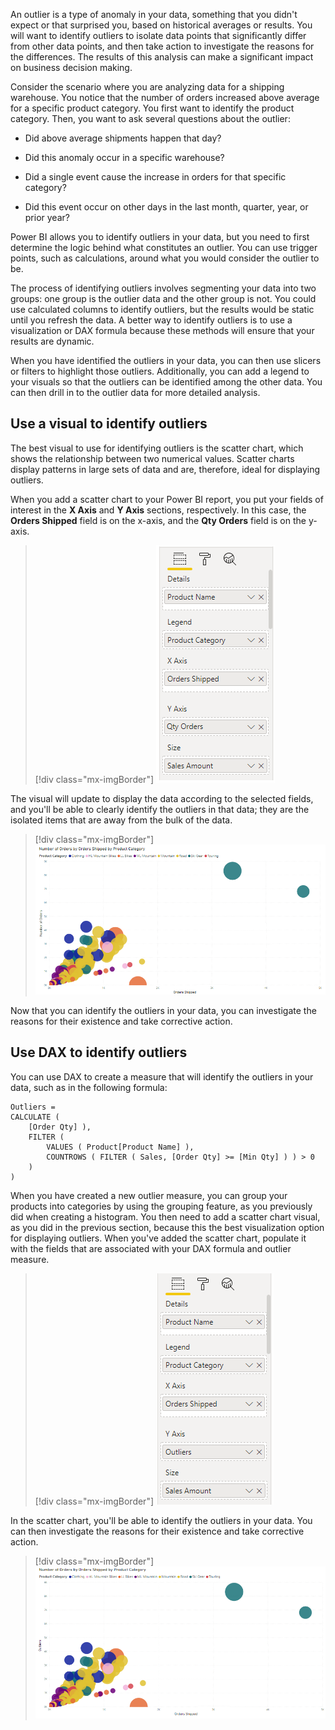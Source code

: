 An outlier is a type of anomaly in your data, something that you didn't expect or that surprised you, based on historical averages or results. You will want to identify outliers to isolate data points that significantly differ from other data points, and then take action to investigate the reasons for the differences. The results of this analysis can make a significant impact on business decision making.

Consider the scenario where you are analyzing data for a shipping warehouse. You notice that the number of orders increased above average for a specific product category. You first want to identify the product category. Then, you want to ask several questions about the outlier: 

- Did above average shipments happen that day? 

- Did this anomaly occur in a specific warehouse? 

- Did a single event cause the increase in orders for that specific category? 

- Did this event occur on other days in the last month, quarter, year, or prior year?

Power BI allows you to identify outliers in your data, but you need to first determine the logic behind what constitutes an outlier. You can use trigger points, such as calculations, around what you would consider the outlier to be.

The process of identifying outliers involves segmenting your data into two groups: one group is the outlier data and the other group is not. You could use calculated columns to identify outliers, but the results would be static until you refresh the data. A better way to identify outliers is to use a visualization or DAX formula because these methods will ensure that your results are dynamic.

When you have identified the outliers in your data, you can then use slicers or filters to highlight those outliers. Additionally, you can add a legend to your visuals so that the outliers can be identified among the other data. You can then drill in to the outlier data for more detailed analysis.

## Use a visual to identify outliers

The best visual to use for identifying outliers is the scatter chart, which shows the relationship between two numerical values. Scatter charts display patterns in large sets of data and are, therefore, ideal for displaying outliers.

When you add a scatter chart to your Power BI report, you put your fields of interest in the **X Axis** and **Y Axis** sections, respectively. In this case, the **Orders Shipped** field is on the x-axis, and the **Qty Orders** field is on the y-axis.

> [!div class="mx-imgBorder"]
> [![Add fields to populate scatter chart](../media/3-add-scatter-chart-ss.png)](../media/3-add-scatter-chart-ss.png#lightbox)

The visual will update to display the data according to the selected fields, and you'll be able to clearly identify the outliers in that data; they are the isolated items that are away from the bulk of the data.

> [!div class="mx-imgBorder"]
> [![Scatter chart with outlier](../media/3-scatter-chart-outlier-ss.png)](../media/3-scatter-chart-outlier-ss.png#lightbox)

Now that you can identify the outliers in your data, you can investigate the reasons for their existence and take corrective action.

## Use DAX to identify outliers

You can use DAX to create a measure that will identify the outliers in your data, such as in the following formula:

```dax
Outliers =
CALCULATE (
    [Order Qty] ),
    FILTER (
        VALUES ( Product[Product Name] ),
        COUNTROWS ( FILTER ( Sales, [Order Qty] >= [Min Qty] ) ) > 0
    )
) 
```

When you have created a new outlier measure, you can group your products into categories by using the grouping feature, as you previously did when creating a histogram. You then need to add a scatter chart visual, as you did in the previous section, because this the best visualization option for displaying outliers. When you've added the scatter chart, populate it with the fields that are associated with your DAX formula and outlier measure.

> [!div class="mx-imgBorder"]
> [![Select outlier logic fields to use in scatter chart](../media/3-select-outlier-logic-fields-ss.png)](../media/3-select-outlier-logic-fields-ss.png#lightbox)

In the scatter chart, you'll be able to identify the outliers in your data. You can then investigate the reasons for their existence and take corrective action.

> [!div class="mx-imgBorder"]
> [![Scatter chart to populate outliers](../media/3-scatter-chart-populate-outliers-ss.png)](../media/3-scatter-chart-populate-outliers-ss.png#lightbox)
